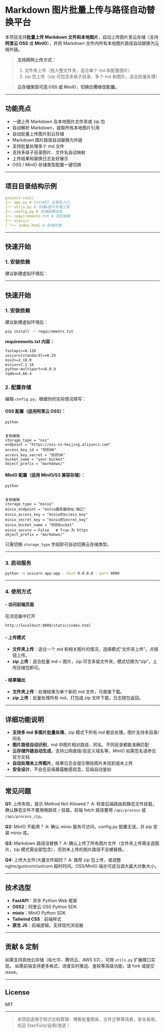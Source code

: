 # Markdown 图片批量上传与路径自动替换平台

本项目支持**批量上传 Markdown 文件和本地图片**，自动上传图片至云存储（支持 **阿里云 OSS** 或 **MinIO**），并将 Markdown 文件内所有本地图片路径自动替换为云端外链。

> **支持两种上传方式：**  
>
> 1. 文件夹上传（拖入整文件夹，适合单个 md 和配套图片）  
> 2. zip 包上传（zip 可包含多级子目录、多个 md 和图片，适合批量处理）

> **云存储类型可选 OSS 或 MinIO，切换仅需修改配置。**

---

## 功能亮点

- 一键上传 Markdown 及本地图片文件夹或 zip 包
- 自动解析 Markdown，提取所有本地图片引用
- 自动批量上传图片到云存储
- Markdown 图片路径自动替换为外链
- 支持批量处理多个 md 文件
- 支持多级子目录图片、文件名自动映射
- 上传结果和替换日志友好展示
- OSS / MinIO 存储类型配置一键切换

---

## 项目目录结构示例

```yaml
project-root/
├── app.py # FastAPI 主服务入口
├── utils.py # 存储&图片处理工具
├── config.py # 存储配置信息
├── requirements.txt # 项目依赖
├── static/
│ └── index.html # 前端页面
```

---

## 快速开始

### 1. 安装依赖

建议新建虚拟环境后：

---

## 快速开始

### 1. 安装依赖

建议新建虚拟环境后：

```bash
pip install -r requirements.txt
```

**requirements.txt 内容：**

```tex
fastapi>=0.110
uvicorn[standard]>=0.29
oss2>=2.18.0
minio>=7.1.16
python-multipart>=0.0.9
tqdm>=4.66.4
```

### 2. 配置存储

编辑 `config.py`，根据你的实际情况填写：

#### OSS 配置（适用阿里云 OSS）：

```
python


复制编辑
storage_type = "oss"
endpoint = "https://oss-cn-beijing.aliyuncs.com"
access_key_id = "你的AK"
access_key_secret = "你的SK"
bucket_name = "your-bucket"
object_prefix = "markdown/"
```

#### MinIO 配置（适用 MinIO/S3 兼容存储）：

```
python


复制编辑
storage_type = "minio"
minio_endpoint = "minio服务器地址:端口"
minio_access_key = "minio的access_key"
minio_secret_key = "minio的secret_key"
minio_bucket_name = "你的bucket"
minio_secure = False   # True 为 https
object_prefix = "markdown/"
```

只需切换 `storage_type` 字段即可自动切换云存储类型。

------

### 3. 启动服务

```bash
python -m uvicorn app:app --host 0.0.0.0 --port 8000
```

------

### 4. 使用方式

#### - 访问前端页面

在浏览器中打开

```bash
http://localhost:8000/static/index.html
```

#### - 上传模式

- **文件夹上传**：适合一个 md 和相关图片的情况，选择模式“文件夹上传”，点按钮上传。
- **zip 上传**：适合批量 md + 图片，zip 可含多级文件夹，模式切换为“zip”，上传压缩包即可。

#### - 结果输出

- **文件夹上传**：处理结果为单个新的 md 文件，可直接下载。
- **zip 上传**：批量处理所有 md，打包成 zip 文件下载，日志随包返回。

------

## 详细功能说明

- **支持多 md 多图片批量处理**，zip 模式下所有 md 都会处理，图片支持多目录/同名
- **图片路径自动识别**，md 中图片相对路径、同名、不同目录都能准确匹配
- **云存储外链自动生成**，支持公网直链/自定义域名等，MinIO 如需签名请参见官方文档
- **自动处理未上传图片**，结果日志会提示哪些图片未找到或未上传
- **安全设计**，不会在前端暴露敏感信息，后端自动鉴权

------

## 常见问题

**Q1:** 上传失败，提示 Method Not Allowed？
 A: 检查后端路由和静态文件挂载，确认静态文件不要用根路径 `/` 挂载，前端 fetch 路径要用 `/api/process` 或 `/api/process_zip`。

**Q2:** MinIO 不能用？
 A: 确认 minio 服务可访问，config.py 配置无误，并 pip 安装 minio 库。

**Q3:** Markdown 路径没替换？
 A: 确认上传了所有图片文件（文件夹上传需全选图片，zip 模式需全部包含），否则未上传的图片路径不会被替换。

**Q4:** 上传大文件/大量文件超时？
 A: 推荐 zip 包上传，或调整 nginx/gunicorn/uvicorn 超时时间。OSS/MinIO 端亦可适当调大最大对象大小。

------

## 技术选型

- **FastAPI**：异步 Python Web 框架
- **OSS2**：阿里云 OSS Python SDK
- **minio**：MinIO Python SDK
- **Tailwind CSS**：前端样式
- **原生 JS**：前端逻辑，支持现代浏览器

------

## 贡献 & 定制

如需支持其他云存储（如七牛、腾讯云、AWS S3），可按 `utils.py` 扩展接口实现。
 如需前端支持更多格式、进度实时推送、鉴权等高级功能，请 fork 或提交 issue。

------

## License

MIT

------

> 本项目适用于知识文档管理、博客批量图床、文件迁移等场景，安全易用，欢迎 Star/Fork/自用/改造！